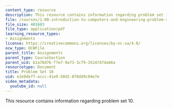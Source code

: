 ```yaml
---
content_type: resource
description: This resource contains information regarding problem set 10.
file: /courses/1-00-introduction-to-computers-and-engineering-problem-solving-spring-2012/e2e9de7faccc41e958d1078dd9c04e7e_MIT1_00S12_PS_10.pdf
file_size: 401683
file_type: application/pdf
learning_resource_types:
- Assignments
license: https://creativecommons.org/licenses/by-nc-sa/4.0/
ocw_type: OCWFile
parent_title: Assignments
parent_type: CourseSection
parent_uid: b1a78d76-f7e7-9a73-3cf9-35247474a66a
resourcetype: Document
title: Problem Set 10
uid: e2e9de7f-accc-41e9-58d1-078dd9c04e7e
video_metadata:
  youtube_id: null
---
```

This resource contains information regarding problem set 10.